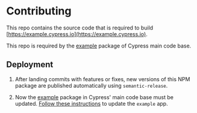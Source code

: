 # Contributing

This repo contains the source code that is required to build [https://example.cypress.io](https://example.cypress.io).

This repo is required by the [example](https://github.com/cypress-io/cypress/tree/develop/packages/example) package of Cypress main code base.

## Deployment

1. After landing commits with features or fixes, new versions of this NPM package are published automatically using `semantic-release`.

2. Now the [example](https://github.com/cypress-io/cypress/tree/develop/packages/example) package in Cypress' main code base must be updated. [Follow these instructions](https://github.com/cypress-io/cypress/blob/develop/packages/example/README.md#updating-the-example-app) to update the `example` app.
